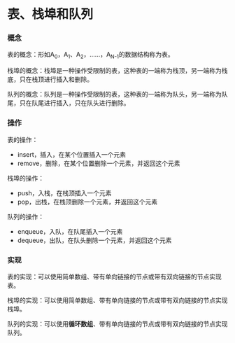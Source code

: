 # 表、栈埠和队列

### 概念

表的概念：形如A<sub>0</sub>，A<sub>1</sub>、A<sub>2</sub>，……，A<sub>N-1</sub>的数据结构称为表。

栈埠的概念：栈埠是一种操作受限制的表，这种表的一端称为栈顶，另一端称为栈底，只在栈顶进行插入和删除。

队列的概念：队列是一种操作受限制的表，这种表的一端称为队头，另一端称为队尾，只在队尾进行插入，只在队头进行删除。

### 操作

表的操作：

- insert，插入，在某个位置插入一个元素
- remove，删除，在某个位置删除一个元素，并返回这个元素

栈埠的操作：

- push，入栈，在栈顶插入一个元素
- pop，出栈，在栈顶删除一个元素，并返回这个元素

队列的操作：

- enqueue，入队，在队尾插入一个元素
- dequeue，出队，在队头删除一个元素，并返回这个元素

### 实现

表的实现：可以使用简单数组、带有单向链接的节点或带有双向链接的节点实现表。

栈埠的实现：可以使用简单数组、带有单向链接的节点或带有双向链接的节点实现栈埠。

队列的实现：可以使用**循环数组**、带有单向链接的节点或带有双向链接的节点实现队列。
